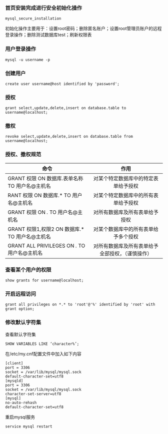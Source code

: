 ### 首页安装完成进行安全初始化操作
```
mysql_secure_installation
```
初始化操作主要用于：设置root密码；删除匿名账户；设置root管理员账户的远程登录操作；删除测试数据库test；刷新权限表

### 用户登录操作
```
mysql -u username -p
```

### 创建用户
```
create user username@host identified by 'password';
```

### 授权
```
grant select,update,delete,insert on database.table to username@localhost;
```

### 撤权
```
revoke select,update,delete,insert on database.table from username@localhost;
```

### 授权、撤权规范
| 命令        | 作用           |
| ------------- |:-------------:| 
| GRANT 权限 ON 数据库.表单名称 TO 用户名@主机名      | 对某个特定数据库中的特定表单给予授权 | 
| RANT 权限 ON 数据库.* TO 用户名@主机名     | 对某个特定数据库中的所有表单给予授权      | 
| GRANT 权限 ON *.* TO 用户名@主机名 | 对所有数据库及所有表单给予授权      |  
| GRANT 权限1,权限2 ON 数据库.* TO 用户名@主机名 | 对某个数据库中的所有表单给予多个授权      |  
| GRANT ALL PRIVILEGES ON *.* TO 用户名@主机名 | 对所有数据库及所有表单给予全部授权，（谨慎操作）      |  

### 查看某个用户的权限
```
show grants for username@localhost;
```
### 开启远程访问
```
grant all privileges on *.* to 'root'@'%' identified by 'root' with grant option;
```
### 修改默认字符集
查看默认字符集
```
SHOW VARIABLES LIKE ‘character%’;
```
在/etc/my.cnf配置文件中加入如下内容
```
[client]
port = 3306
socket = /var/lib/mysql/mysql.sock
default-character-set=utf8
[mysqld]
port = 3306
socket = /var/lib/mysql/mysql.sock
character-set-server=utf8
[mysql]
no-auto-rehash
default-character-set=utf8
```
重启mysql服务
```
service mysql restart
```
